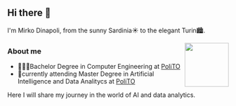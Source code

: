 ## Hi there 👋
I'm Mirko Dinapoli, from the sunny Sardinia☀️ to the elegant Turin🏙️.

<img align="right" width="100" height="100" src="/images/Turin.png/100/100">

### About me
- 🧑🏻‍🎓Bachelor Degree in Computer Engineering at [PoliTO](https://www.polito.it/)
- 📖currently attending Master Degree in Artificial Intelligence and Data Analitycs at [PoliTO](https://www.polito.it/)

Here I will share my journey in the world of AI and data analytics. 

<!--
**MirkoDinapoli/MirkoDinapoli** is a ✨ _special_ ✨ repository because its `README.md` (this file) appears on your GitHub profile.

Here are some ideas to get you started:

- 🔭 I’m currently working on ...
- 🌱 I’m currently learning ...
- 👯 I’m looking to collaborate on ...
- 🤔 I’m looking for help with ...
- 💬 Ask me about ...
- 📫 How to reach me: ...
- 😄 Pronouns: ...
- ⚡ Fun fact: ...
-->
